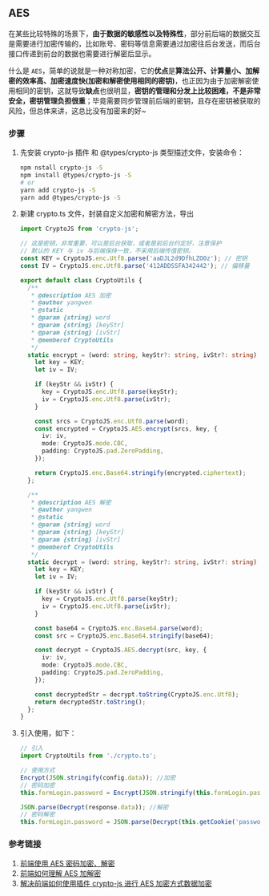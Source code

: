 ## AES

在某些比较特殊的场景下，**由于数据的敏感性以及特殊性**，部分前后端的数据交互是需要进行加密传输的，比如账号、密码等信息需要通过加密往后台发送，而后台接口传递到前台的数据也需要进行解密后显示。

什么是 `AES`，简单的说就是一种对称加密，它的**优点**是**算法公开、计算量小、加解密的效率高、加密速度快(加密和解密使用相同的密钥)**，也正因为由于加密解密使用相同的密钥，这就导致**缺点**也很明显，**密钥的管理和分发上比较困难，不是非常安全，密钥管理负担很重**；毕竟需要同步管理前后端的密钥，且存在密钥被获取的风险，但总体来讲，这总比没有加密来的好~

### 步骤

1. 先安装 crypto-js 插件 和 @types/crypto-js 类型描述文件，安装命令：
   ```bash
   npm nstall crypto-js -S
   npm install @types/crypto-js -S
   # or
   yarn add crypto-js -S
   yarn add @types/crypto-js -S
   ```
2. 新建 crypto.ts 文件，封装自定义加密和解密方法，导出

   ```ts
   import CryptoJS from 'crypto-js';

   // 这是密钥，非常重要，可以是后台获取，或者是前后台约定好，注意保护
   // 默认的 KEY 与 iv 与后端保持一致，不采用后端传值密钥。
   const KEY = CryptoJS.enc.Utf8.parse('aaDJL2d9DfhLZO0z'); // 密钥
   const IV = CryptoJS.enc.Utf8.parse('412ADDSSFA342442'); // 偏移量

   export default class CryptoUtils {
     /**
      * @description AES 加密
      * @author yangwen
      * @static
      * @param {string} word
      * @param {string} [keyStr]
      * @param {string} [ivStr]
      * @memberof CryptoUtils
      */
     static encrypt = (word: string, keyStr?: string, ivStr?: string) => {
       let key = KEY;
       let iv = IV;

       if (keyStr && ivStr) {
         key = CryptoJS.enc.Utf8.parse(keyStr);
         iv = CryptoJS.enc.Utf8.parse(ivStr);
       }

       const srcs = CryptoJS.enc.Utf8.parse(word);
       const encrypted = CryptoJS.AES.encrypt(srcs, key, {
         iv: iv,
         mode: CryptoJS.mode.CBC,
         padding: CryptoJS.pad.ZeroPadding,
       });

       return CryptoJS.enc.Base64.stringify(encrypted.ciphertext);
     };

     /**
      * @description AES 解密
      * @author yangwen
      * @static
      * @param {string} word
      * @param {string} [keyStr]
      * @param {string} [ivStr]
      * @memberof CryptoUtils
      */
     static decrypt = (word: string, keyStr?: string, ivStr?: string) => {
       let key = KEY;
       let iv = IV;

       if (keyStr && ivStr) {
         key = CryptoJS.enc.Utf8.parse(keyStr);
         iv = CryptoJS.enc.Utf8.parse(ivStr);
       }

       const base64 = CryptoJS.enc.Base64.parse(word);
       const src = CryptoJS.enc.Base64.stringify(base64);

       const decrypt = CryptoJS.AES.decrypt(src, key, {
         iv: iv,
         mode: CryptoJS.mode.CBC,
         padding: CryptoJS.pad.ZeroPadding,
       });

       const decryptedStr = decrypt.toString(CryptoJS.enc.Utf8);
       return decryptedStr.toString();
     };
   }
   ```

3. 引入使用，如下：

   ```ts
   // 引入
   import CryptoUtils from './crypto.ts';

   // 使用方式
   Encrypt(JSON.stringify(config.data)); //加密
   // 密码加密
   this.formLogin.password = Encrypt(JSON.stringify(this.formLogin.password));

   JSON.parse(Decrypt(response.data)); //解密
   // 密码解密
   this.formLogin.password = JSON.parse(Decrypt(this.getCookie('password')));
   ```

### 参考链接

1. [前端使用 AES 密码加密、解密](https://blog.csdn.net/weixin_65793170/article/details/128238297)
2. [前端如何理解 AES 加解密](https://zhuanlan.zhihu.com/p/543366122?utm_id=0)
3. [解决前端如何使用插件 crypto-js 进行 AES 加密方式数据加密](https://blog.csdn.net/zy21131437/article/details/128528713)
